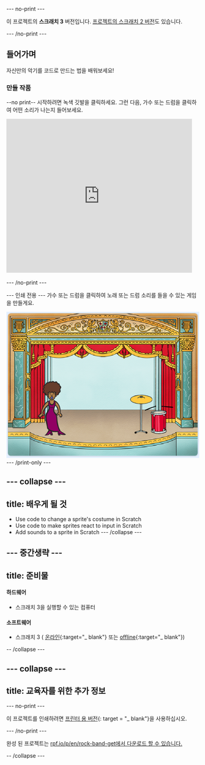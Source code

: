 \--- no-print \---

이 프로젝트의 **스크래치 3** 버전입니다. [프로젝트의 스크래치 2 버전](https://projects.raspberrypi.org/en/projects/rock-band-scratch2)도 있습니다.

\--- /no-print \---

## 들어가며

자신만의 악기를 코드로 만드는 법을 배워보세요!

### 만들 작품

--no print-- 시작하려면 녹색 깃발을 클릭하세요. 그런 다음, 가수 또는 드럼을 클릭하여 어떤 소리가 나는지 들어보세요.

<div class="scratch-preview">
  <iframe allowtransparency="true" width="485" height="402" src="https://scratch.mit.edu/projects/embed/276872220/?autostart=false" frameborder="0" scrolling="no"></iframe>
</div>

\--- /no-print \---

\--- 인쇄 전용 \--- 가수 또는 드럼을 클릭하여 노래 또는 드럼 소리를 들을 수 있는 게임을 만들게요.

![게임 스크린샷](images/demo.png) \--- /print-only \---

## \--- collapse \---

## title: 배우게 될 것

+ Use code to change a sprite's costume in Scratch
+ Use code to make sprites react to input in Scratch
+ Add sounds to a sprite in Scratch \--- /collapse \---

## \--- 중간생략 \---

## title: 준비물

#### 하드웨어

+ 스크래치 3을 실행할 수 있는 컴퓨터

#### 소프트웨어

+ 스크래치 3 ( [온라인](http://rpf.io/scratchon){:target="_ blank"} 또는 [offline](http://rpf.io/scratchoff){:target="_ blank"})

-- /collapse \---

## \--- collapse \---

## title: 교육자를 위한 추가 정보

\--- no-print \---

이 프로젝트를 인쇄하려면 [프린터 용 버전](https://projects.raspberrypi.org/en/projects/rock-band/print){: target = "_ blank"}을 사용하십시오.

\--- /no-print \---

완성 된 프로젝트는 [ rpf.io/p/en/rock-band-get에서 다운로드 할 수 있습니다. ](http://rpf.io/p/en/rock-band-get)

-- /collapse \---